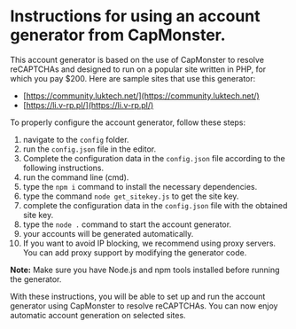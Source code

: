 # Instructions for using an account generator from CapMonster.

This account generator is based on the use of CapMonster to resolve reCAPTCHAs and designed to run on a popular site written in PHP, for which you pay $200. Here are sample sites that use this generator:

- [https://community.luktech.net/](https://community.luktech.net/)
- [https://li.v-rp.pl/](https://li.v-rp.pl/)

To properly configure the account generator, follow these steps:

1. navigate to the `config` folder.
2. run the `config.json` file in the editor.
3. Complete the configuration data in the `config.json` file according to the following instructions.
4. run the command line (cmd).
5. type the `npm i` command to install the necessary dependencies.
6. type the command `node get_sitekey.js` to get the site key.
7. complete the configuration data in the `config.json` file with the obtained site key.
8. type the `node .` command to start the account generator.
9. your accounts will be generated automatically.
10. If you want to avoid IP blocking, we recommend using proxy servers. You can add proxy support by modifying the generator code.

**Note:** Make sure you have Node.js and npm tools installed before running the generator.

With these instructions, you will be able to set up and run the account generator using CapMonster to resolve reCAPTCHAs. You can now enjoy automatic account generation on selected sites.
